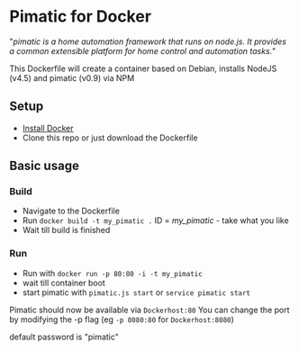 # Pimatic for Docker

"*pimatic is a home automation framework that runs on node.js. It provides a common extensible platform for home control and automation tasks.*"

This Dockerfile will create a container based on Debian, installs NodeJS (v4.5) and pimatic (v0.9) via NPM


## Setup

* [Install Docker](https://docs.docker.com/engine/installation/)
* Clone this repo or just download the Dockerfile


## Basic usage


### Build

* Navigate to the Dockerfile
* Run ```docker build -t my_pimatic .``` ID = *my_pimatic* - take what you like
* Wait till build is finished

### Run 
* Run with ```docker run -p 80:80 -i -t my_pimatic ```
* wait till container boot
* start pimatic with ```pimatic.js start``` or ```service pimatic start```

Pimatic should now be available via ```Dockerhost:80``` 
You can change the port by modifying the -p flag (eg ```-p 8080:80``` for ```Dockerhost:8080```)


default password is "pimatic"
